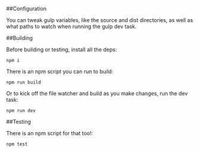 ##Configuration

You can tweak gulp variables, like the source and dist directories, as well
as what paths to watch when running the gulp dev task.

##Building

Before building or testing, install all the deps:

```
npm i
```

There is an npm script you can run to build:

```
npm run build
```

Or to kick off the file watcher and build as you make changes, run the dev task:

```
npm run dev
```

##Testing

There is an npm script for that too!:

```
npm test
```
